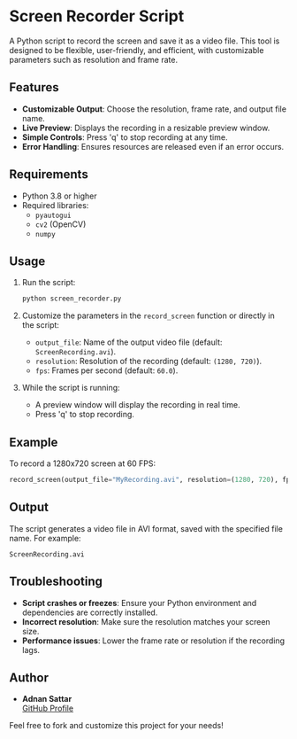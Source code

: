 # Screen Recorder Script

A Python script to record the screen and save it as a video file. This tool is designed to be flexible, user-friendly, and efficient, with customizable parameters such as resolution and frame rate.

## Features

- **Customizable Output**: Choose the resolution, frame rate, and output file name.
- **Live Preview**: Displays the recording in a resizable preview window.
- **Simple Controls**: Press 'q' to stop recording at any time.
- **Error Handling**: Ensures resources are released even if an error occurs.

## Requirements

- Python 3.8 or higher
- Required libraries:
  - `pyautogui`
  - `cv2` (OpenCV)
  - `numpy`

## Usage

1. Run the script:
   ```bash
   python screen_recorder.py
   ```
2. Customize the parameters in the `record_screen` function or directly in the script:
   - `output_file`: Name of the output video file (default: `ScreenRecording.avi`).
   - `resolution`: Resolution of the recording (default: `(1280, 720)`).
   - `fps`: Frames per second (default: `60.0`).

3. While the script is running:
   - A preview window will display the recording in real time.
   - Press 'q' to stop recording.

## Example

To record a 1280x720 screen at 60 FPS:
```python
record_screen(output_file="MyRecording.avi", resolution=(1280, 720), fps=60.0)
```

## Output

The script generates a video file in AVI format, saved with the specified file name. For example:
```
ScreenRecording.avi
```

## Troubleshooting

- **Script crashes or freezes**: Ensure your Python environment and dependencies are correctly installed.
- **Incorrect resolution**: Make sure the resolution matches your screen size.
- **Performance issues**: Lower the frame rate or resolution if the recording lags.

## Author

- **Adnan Sattar**  
  [GitHub Profile](https://github.com/AdnanSattar)

Feel free to fork and customize this project for your needs!
